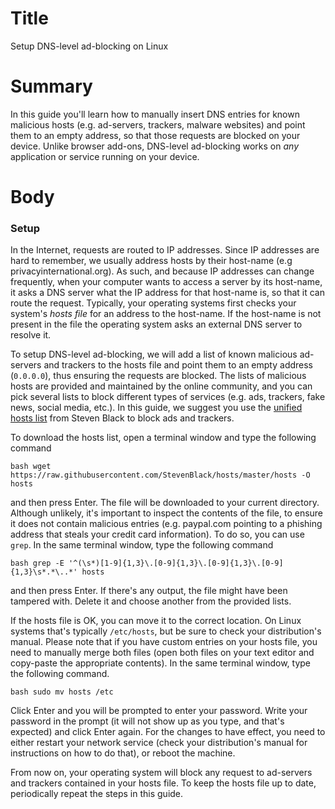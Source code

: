 # Title #
Setup DNS-level ad-blocking on Linux

# Summary #
In this guide you'll learn how to manually insert DNS entries for known malicious hosts (e.g. ad-servers, trackers, malware websites) and point them to an empty address, so that those requests are blocked on your device. Unlike browser add-ons, DNS-level ad-blocking works on *any* application or service running on your device.

# Body #

### Setup ###
In the Internet, requests are routed to IP addresses. Since IP addresses are hard to remember, we usually address hosts by their host-name (e.g privacyinternational.org). As such, and because IP addresses can change frequently, when your computer wants to access a server by its host-name, it asks a DNS server what the IP address for that host-name is, so that it can route the request. Typically, your operating systems first checks your system's *hosts file* for an address to the host-name. If the host-name is not present in the file the operating system asks an external DNS server to resolve it.

To setup DNS-level ad-blocking, we will add a list of known malicious ad-servers and trackers to the hosts file and point them to an empty address (`0.0.0.0`), thus ensuring the requests are blocked. The lists of malicious hosts are provided and maintained by the online community, and you can pick several lists to block different types of services (e.g. ads, trackers, fake news, social media, etc.). In this guide, we suggest you use the [unified hosts list][1] from Steven Black to block ads and trackers.

To download the hosts list, open a terminal window and type the following command

```bash wget https://raw.githubusercontent.com/StevenBlack/hosts/master/hosts -O hosts ```

and then press Enter. The file will be downloaded to your current directory. Although unlikely, it's important to inspect the contents of the file, to ensure it does not contain malicious entries (e.g. paypal.com pointing to a phishing address that steals your credit card information). To do so, you can use `grep`. In the same terminal window, type the following command

```bash grep -E '^(\s*)[1-9]{1,3}\.[0-9]{1,3}\.[0-9]{1,3}\.[0-9]{1,3}\s*.*\..*' hosts ```

and then press Enter. If there's any output, the file might have been tampered with. Delete it and choose another from the provided lists.

If the hosts file is OK, you can move it to the correct location. On Linux systems that's typically `/etc/hosts`, but be sure to check your distribution's manual. Please note that if you have custom entries on your hosts file, you need to manually merge both files (open both files on your text editor and copy-paste the appropriate contents). In the same terminal window, type the following command.

```bash sudo mv hosts /etc ```

Click Enter and you will be prompted to enter your password. Write your password in the prompt (it will not show up as you type, and that's expected) and click Enter again. For the changes to have effect, you need to either restart your network service (check your distribution's manual for instructions on how to do that), or reboot the machine.

From now on, your operating system will block any request to ad-servers and trackers contained in your hosts file. To keep the hosts file up to date, periodically repeat the steps in this guide.

[1]: https://raw.githubusercontent.com/StevenBlack/hosts/master/hosts
